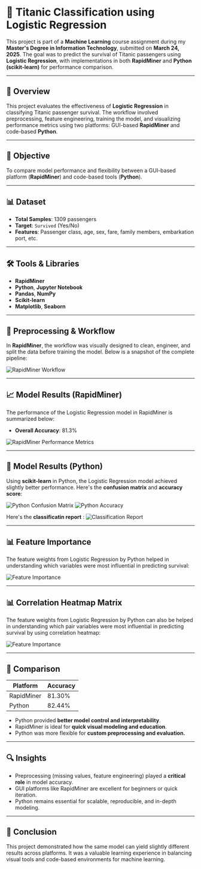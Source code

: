 # 🚢 Titanic Classification using Logistic Regression

This project is part of a **Machine Learning** course assignment during my **Master's Degree in Information Technology**, submitted on **March 24, 2025**. The goal was to predict the survival of Titanic passengers using **Logistic Regression**, with implementations in both **RapidMiner** and **Python (scikit-learn)** for performance comparison.

---

## 📌 Overview
This project evaluates the effectiveness of **Logistic Regression** in classifying Titanic passenger survival. The workflow involved preprocessing, feature engineering, training the model, and visualizing performance metrics using two platforms: GUI-based **RapidMiner** and code-based **Python**.

---

## 🎯 Objective
To compare model performance and flexibility between a GUI-based platform (**RapidMiner**) and code-based tools (**Python**).

---

## 📊 Dataset
- **Total Samples**: 1309 passengers
- **Target**: `Survived` (Yes/No)
- **Features**: Passenger class, age, sex, fare, family members, embarkation port, etc.

---

## 🛠️ Tools & Libraries
- **RapidMiner**
- **Python**, **Jupyter Notebook**
- **Pandas**, **NumPy**
- **Scikit-learn**
- **Matplotlib**, **Seaborn**

---

## 🔄 Preprocessing & Workflow

In **RapidMiner**, the workflow was visually designed to clean, engineer, and split the data before training the model. Below is a snapshot of the complete pipeline:

![RapidMiner Workflow](/images/Gambar1.png)

---

## 📈 Model Results (RapidMiner)

The performance of the Logistic Regression model in RapidMiner is summarized below:
- **Overall Accuracy**: 81.3%

![RapidMiner Performance Metrics](/images/Gambar2.png)

---

## 🧪 Model Results (Python)

Using **scikit-learn** in Python, the Logistic Regression model achieved slightly better performance. Here's the **confusion matrix** and **accuracy score**:

![Python Confusion Matrix](/images/Gambar3.png)
![Python Accuracy](/images/Gambar5.png)

Here's the **classificatin report** :
![Classification Report](/images/Gambar4.png)

---

## 📊 Feature Importance

The feature weights from Logistic Regression by Python helped in understanding which variables were most influential in predicting survival:

![Feature Importance](/images/Gambar6.png)

---

## 📊 Correlation Heatmap Matrix

The feature weights from Logistic Regression by Python can also be helped in understanding which pair variables were most influential in predicting survival by using correlation heatmap:

![Feature Importance](/images/Gambar7.png)

---


## 📌 Comparison

| Platform     | Accuracy |
|--------------|----------|
| RapidMiner   | 81.30%   |
| Python       | 82.44%   |

- Python provided **better model control and interpretability**.
- RapidMiner is ideal for **quick visual modeling and education**.
- Python was more flexible for **custom preprocessing and evaluation.**

---

## 🔍 Insights
- Preprocessing (missing values, feature engineering) played a **critical role** in model accuracy.
- GUI platforms like RapidMiner are excellent for beginners or quick iteration.
- Python remains essential for scalable, reproducible, and in-depth modeling.

---

## 🏁 Conclusion

This project demonstrated how the same model can yield slightly different results across platforms. It was a valuable learning experience in balancing visual tools and code-based environments for machine learning.


